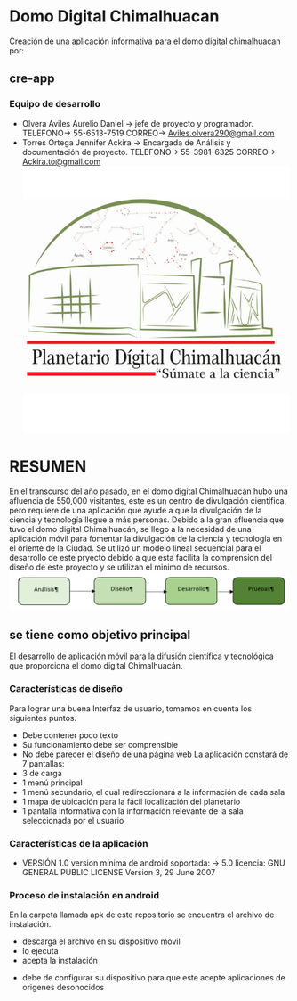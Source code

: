 # Domo Digital Chimalhuacan
Creación de una aplicación informativa para el domo digital chimalhuacan por:
## cre-app
### Equipo de desarrollo
* Olvera Aviles Aurelio Daniel -> jefe de proyecto y programador.
TELEFONO-> 55-6513-7519
CORREO-> Aviles.olvera290@gmail.com      
* Torres Ortega Jennifer Ackira -> Encargada de Análisis y documentación de proyecto.
TELEFONO-> 55-3981-6325
CORREO-> Ackira.to@gmail.com 
![alt text](https://github.com/ackira/App_Domo/blob/master/pDchi.png)
# RESUMEN
En el transcurso del año pasado, en el domo digital Chimalhuacán hubo una afluencia de 550,000 visitantes, este es un centro de divulgación científica, pero requiere de una aplicación que ayude a que la divulgación de la ciencia y tecnología llegue a más personas.
Debido a la gran afluencia que tuvo el domo digital Chimalhuacán, se llego a la necesidad de una aplicación móvil para fomentar la divulgación de la ciencia y tecnología en el oriente de la Ciudad.
Se utilizó un modelo lineal secuencial para el desarrollo de este pryecto debido a que esta facilita la comprension del diseño de este proyecto y se utilizan el minimo de recursos.
![alt text](https://github.com/ackira/App_Domo/blob/master/MODELO%20LINEAL%20SECUNCIAL.png)
## se tiene como objetivo principal 
El desarrollo de aplicación móvil para la difusión científica y tecnológica que proporciona el domo digital Chimalhuacán.
### Características de diseño
Para lograr una buena Interfaz de usuario, tomamos en cuenta los siguientes puntos.
-	Debe contener poco texto
-	Su funcionamiento debe ser comprensible
-	No debe parecer el diseño de una página web
La aplicación constará de 7 pantallas:
-	3 de carga
-	1 menú principal
-	1 menú secundario, el cual redireccionará a la información de cada sala
-	1 mapa de ubicación para la fácil localización del planetario
-	1 pantalla informativa con la información relevante de la sala seleccionada por el usuario
### Características de la aplicación
* VERSIÓN 1.0
version mínima de android soportada: 
-> 5.0
licencia: GNU GENERAL PUBLIC LICENSE Version 3, 29 June 2007
### Proceso de instalación en android
En la carpeta llamada apk de este repositorio se encuentra el archivo de instalación.
- descarga el archivo en su dispositivo movil
- lo ejecuta
- acepta la instalación
* debe de configurar su dispositivo para que este acepte aplicaciones de origenes desonocidos
